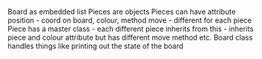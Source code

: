 Board as embedded list
Pieces are objects
Pieces can have attribute position - coord on board, colour, 
method move - different for each piece
Piece has a master class - each different piece inherits from this - inherits piece and colour attribute but has different move method etc.
Board class handles things like printing out the state of the board